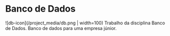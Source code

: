 # Banco de Dados 
![db-icon](/project_media/db.png | width=100)
Trabalho da disciplina Banco de Dados. Banco de dados para uma empresa júnior.

